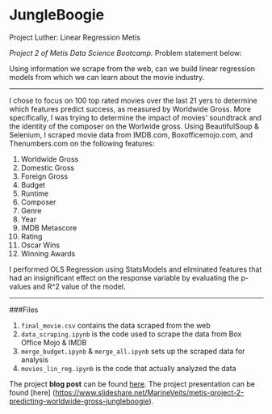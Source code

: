 # JungleBoogie
Project Luther: Linear Regression Metis

*Project 2 of Metis Data Science Bootcamp.* Problem statement below:  

Using information we scrape from the web, can we build linear regression models from which we can learn about the movie industry.
___

I chose to focus on 100 top rated movies over the last 21 yers to determine which features predict success, as measured by Worldwide Gross. More specifically, I was trying to determine the impact of movies' soundtrack and the identity of the composer on the Worlwide gross. Using BeautifulSoup & Selenium, I scraped movie data from IMDB.com, Boxofficemojo.com, and Thenumbers.com on the following features:


1) Worldwide Gross  
2) Domestic Gross 
3) Foreign Gross  
4) Budget  
5) Runtime  
6) Composer  
7) Genre  
8) Year  
9) IMDB Metascore  
10) Rating
11) Oscar Wins
12) Winning Awards

I performed OLS Regression using StatsModels and eliminated features that had an insignificant effect on the response variable by evaluating the p-values and R^2 value of the model.

---

###Files

1) `final_movie.csv` contains the data scraped from the web  
2) `data_scraping.ipynb` is the code used to scrape the data from Box Office Mojo & IMDB  
3) `merge_budget.ipynb` & `merge_all.ipynb` sets up the scraped data for analysis
4) `movies_lin_reg.ipynb` is the code that actually analyzed the data

The project **blog post** can be found [here](). The project presentation can be found [here] (https://www.slideshare.net/MarineVeits/metis-project-2-predicting-worldwide-gross-jungleboogie).



